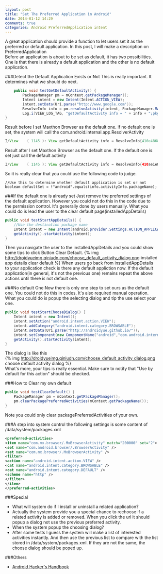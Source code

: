 ```yaml
---
layout: post
title: "Set The Preferred Application in Android"
date: 2014-01-12 14:29
comments: true
categories: Android PreferredApplication intent 
---
```

A great application should provide a function to let users set it as the preferred or default application. In this post, I will make a description on PreferredApplication  
Before an application is about to be set as default, it has two possibilities. One is that there is already a default application and the other is no default application. 
<!--more-->
###Detect the Default Application Exists or Not
This is really important. It determines what we should do next.
```java
    public void testGetDefaultActivity() {
        PackageManager pm = mContext.getPackageManager();
        Intent intent = new Intent(Intent.ACTION_VIEW);
        intent.setData(Uri.parse("http://www.google.com"));
        ResolveInfo info = pm.resolveActivity(intent, PackageManager.MATCH_DEFAULT_ONLY);
        Log.i(VIEW_LOG_TAG, "getDefaultActivity info = " + info + ";pkgName = " + info.activityInfo.packageName);
}
```
Result before I set Maxthon Browser as the default one. If no default one is set, the system will call the com.android.internal.app.ResolverActivity 
```java
I/View    ( 1145 ): View getDefaultActivity info = ResolveInfo{410e4868 com.android.internal.app.ResolverActivity p=0 o=0 m=0x0};pkgName = android
```
Result after I set Maxthon Browser as the default one. If the default one is set just call the default activity
```java
I/View    ( 1145 ): View getDefaultActivity info = ResolveInfo{410ae1e8 com.mx.browser.MxBrowserActivity p=0 o=0 m=0x208000};pkgName = com.mx.browser
```
So it is really clear that you could use the following code to judge.
```
//Use this to determine whether default application is set or not
boolean defaultSet = !"android".equals(info.activityInfo.packageName);
```
###If the default one is already set 
Just remove the preferred settings of the default application. However you could not do this in the code due to the permission control. It's generally done by users manually. What you could do is lead the user to the clear default page(installedAppDetails)
```java
public void testStartAppDetails() {
    //Use the destination package name
    Intent intent = new Intent(android.provider.Settings.ACTION_APPLICATION_DETAILS_SETTINGS, Uri.parse("package:com.mx.browser"));
    getActivity().startActivity(intent);
}
```
Then you navigate the user to the installedAppDetails and you could show some tips to click Button Clear Default. 
{% img http://droidyueimg.qiniudn.com/choose_default_activity_dialog.png installed app details clear default %}
When users go back from installedAppDetails to your application check is there any default appliction now. If the default application(in general, it's not the previous one) remains repeat the above actions until there is not default one.

###No default One
Now there is only one step to set ours as the default one. You could not do this in codes. It's also required manual operation. What you could do is popup the selecting dialog and tip the use select your one.

```java
public void testStartChooseDialog() {
    Intent intent = new Intent();
    intent.setAction("android.intent.action.VIEW");
    intent.addCategory("android.intent.category.BROWSABLE");
    intent.setData(Uri.parse("http://androidyue.github.io/"));
    intent.setComponent(new ComponentName("android","com.android.internal.app.ResolverActivity"));
    getActivity().startActivity(intent);
}
```
The dialog is like this   
{% img http://droidyueimg.qiniudn.com/choose_default_activity_dialog.png choose default activity dialog %}  
What's more, your tips is really essential. Make sure to notify that  "Use by default for this action" should be  checked. 

###How to Clear my own default
```java
public void testClearDefault() {
    PackageManager pm = mContext.getPackageManager();
    pm.clearPackagePreferredActivities(mContext.getPackageName());
}
```
Note you could only clear packagePreferredActivities of your own.

###A step into system control
the following settings is some content of /data/system/packages.xml
```xml
<preferred-activities>
<item name="com.mx.browser/.MxBrowserActivity" match="200000" set="2">
<set name="com.android.browser/.BrowserActivity" />
<set name="com.mx.browser/.MxBrowserActivity" />
<filter>
<action name="android.intent.action.VIEW" />
<cat name="android.intent.category.BROWSABLE" />
<cat name="android.intent.category.DEFAULT" />
<scheme name="http" />
</filter>
</item>
</preferred-activities>
```

###Special
*  What will system do if I install or uninstall a related  application?
*  Actually the system provide you a special chance to rechoose if a related activity is added or removed. When you click the url it should popup a dialog not use the previous preferred activity.
*  When the system popup the choosing dialog?
*  After some tests I guess the system will make  a list of  interested activities instantly. And then use the previous list to compare with the list stored in /data/system/packages.xml. If they are not the same, the choose dialog should be poped up.


###Others
  * <a href="http://www.amazon.com/gp/product/B00K5B5Q80/ref=as_li_tl?ie=UTF8&camp=1789&creative=9325&creativeASIN=B00K5B5Q80&linkCode=as2&tag=droidyueblog-20&linkId=LEBXDOQDCPOPP5AJ">Android Hacker's Handbook</a><img src="http://ir-na.amazon-adsystem.com/e/ir?t=droidyueblog-20&l=as2&o=1&a=B00K5B5Q80" width="1" height="1" border="0" alt="" style="border:none !important; margin:0px !important;" />

